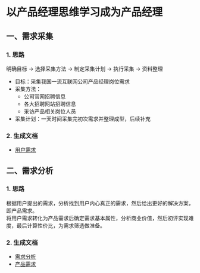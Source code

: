 # 以产品经理思维学习成为产品经理
## 一、需求采集
### 1. 思路
明确目标 -> 选择采集方法 -> 制定采集计划 -> 执行采集 -> 资料整理
+ 目标：采集我国一流互联网公司产品经理岗位需求
+ 采集方法：
  + 公司官网招聘信息
  + 各大招聘网站招聘信息
  + 采访产品相关岗位人员
+ 采集计划：一天时间采集完初次需求并整理成型，后续补充  
### 2. 生成文档
* [用户需求](./用户需求.docx)

## 二、需求分析
### 1. 思路
根据用户提出的需求，分析找到用户内心真正的需求，然后给出更好的解决方案，即产品需求。  
将用户需求转化为产品需求后确定需求基本属性，分析商业价值，然后初评实现难度，最后计算性价比，为需求筛选做准备。
### 2. 生成文档
* [需求分析](./需求分析.docx)
* [产品需求](./产品需求.xlsx)
